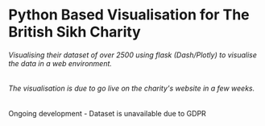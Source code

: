 # Python Based Visualisation for The British Sikh Charity
###### Visualising their dataset of over 2500 using flask (Dash/Plotly) to visualise the data in a web environment.
###### The visualisation is due to go live on the charity's website in a few weeks.
Ongoing development - Dataset is unavailable due to GDPR


